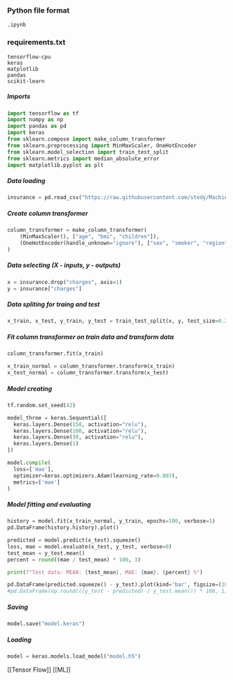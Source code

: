 ### Python file format
```shell
.ipynb
```
### requirements.txt
```
tensorflow-cpu
keras
matplotlib
pandas
scikit-learn
```

##### Imports
```python
import tensorflow as tf
import numpy as np
import pandas as pd
import keras
from sklearn.compose import make_column_transformer
from sklearn.preprocessing import MinMaxScaler, OneHotEncoder
from sklearn.model_selection import train_test_split
from sklearn.metrics import median_absolute_error
import matplotlib.pyplot as plt
```

##### Data loading
```python
insurance = pd.read_csv("https://raw.githubusercontent.com/stedy/Machine-Learning-with-R-datasets/master/insurance.csv")
```

##### Create column transformer
```python
column_transformer = make_column_transformer(
    (MinMaxScaler(), ["age", "bmi", "children"]),
    (OneHotEncoder(handle_unknown="ignore"), ["sex", "smoker", "region"])
)
```

##### Data selecting (X - inputs, y - outputs)
```python
x = insurance.drop("charges", axis=1)
y = insurance["charges"]
```

##### Data spliting for traing and test
```python
x_train, x_test, y_train, y_test = train_test_split(x, y, test_size=0.2, random_state=42)
```

##### Fit column transformer on train data and transform data
```python
column_transformer.fit(x_train)

x_train_normal = column_transformer.transform(x_train)
x_test_normal = column_transformer.transform(x_test)
```

##### Model creating
```python
tf.random.set_seed(42)

model_three = keras.Sequential([
  keras.layers.Dense(150, activation="relu"),
  keras.layers.Dense(100, activation="relu"),
  keras.layers.Dense(30, activation="relu"),
  keras.layers.Dense(1)
])

model.compile(
  loss=['mae'],
  optimizer=keras.optimizers.Adam(learning_rate=0.003),
  metrics=['mae']
)
```

##### Model fitting and evaluating
```python
history = model.fit(x_train_normal, y_train, epochs=100, verbose=1)
pd.DataFrame(history.history).plot()

predicted = model.predict(x_test).squeeze()
loss, mae = model.evaluate(x_test, y_test, verbose=0)
test_mean = y_test.mean()
percent = round((mae / test_mean) * 100, 3)

print(f"Test data: MEAN: {test_mean}, MAE: {mae}, {percent} %")

pd.DataFrame(predicted.squeeze() - y_test).plot(kind='bar', figsize=(10, 6))
#pd.DataFrame(np.round(((y_test - predicted) / y_test.mean()) * 100, 1)).plot(kind='hist', figsize=(15, 6), bins=100)
```

##### Saving
```python
model.save("model.keras")
```

##### Loading
```python
model = keras.models.load_model("model.h5")
```

[[Tensor Flow]]
[[ML]]
